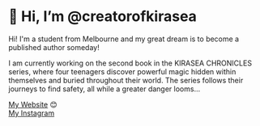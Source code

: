 # 👋 Hi, I’m @creatorofkirasea

Hi! I'm a student from Melbourne and my great dream is to become a published author someday!

I am currently working on the second book in the KIRASEA CHRONICLES series, where four teenagers discover powerful magic hidden within themselves and buried throughout their world. The series follows their journeys to find safety, all while a greater danger looms...  

<a href="https://creatorofkirasea.github.io/">My Website</a> 😊  
<a href="https://www.instagram.com/_emily.reads.books_/">My Instagram</a>
